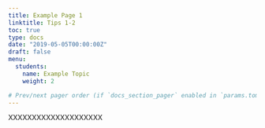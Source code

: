 ```yaml
---
title: Example Page 1
linktitle: Tips 1-2
toc: true
type: docs
date: "2019-05-05T00:00:00Z"
draft: false
menu:
  students:
    name: Example Topic
    weight: 2

# Prev/next pager order (if `docs_section_pager` enabled in `params.toml`)
---
```


XXXXXXXXXXXXXXXXXXXX